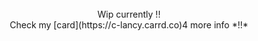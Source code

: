 <div align="center"> <br />
Wip currently !! <br />
Check my [card](https://c-lancy.carrd.co)4 more info *!!* <br />
